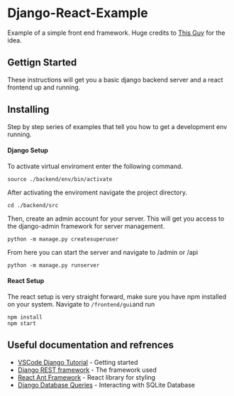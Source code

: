 # Django-React-Example

Example of a simple front end framework.
Huge credits to [This Guy](https://www.youtube.com/watch?v=uZgRbnIsgrA&t=2s) for the idea.

## Gettign Started

These instructions will get you a basic django backend server and a react frontend up and running.

## Installing 

Step by step series of examples that tell you how to get a development env running.

#### Django Setup

To activate virtual enviroment enter the following command.
```
source ./backend/env/bin/activate
```
After activating the enviroment navigate the project directory.
```
cd ./backend/src
```
Then, create an admin account for your server. This will get you access to the django-admin framework for server management.
```
python -m manage.py createsuperuser
```
From here you can start the server and navigate to /admin or /api

```
python -m manage.py runserver
```
#### React Setup
The react setup is very straight forward, make sure you have npm installed on your system.
Navigate to ```/frontend/gui```and run
```
npm install
npm start
```

## Useful documentation and refrences

* [VSCode Django Tutorial](https://code.visualstudio.com/docs/python/tutorial-django) - Getting started
* [Django REST framework](https://www.django-rest-framework.org/) - The framework used
* [React Ant Framework](https://ant.design/) - React library for styling
* [Django Database Queries](http://djangobook.py3k.cn/chapter05/en/) - Interacting with SQLite Database

